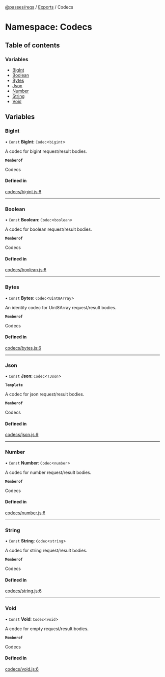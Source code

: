 [@passes/reqs](../README.md) / [Exports](../modules.md) / Codecs

# Namespace: Codecs

## Table of contents

### Variables

- [BigInt](Codecs.md#bigint)
- [Boolean](Codecs.md#boolean)
- [Bytes](Codecs.md#bytes)
- [Json](Codecs.md#json)
- [Number](Codecs.md#number)
- [String](Codecs.md#string)
- [Void](Codecs.md#void)

## Variables

### BigInt

• `Const` **BigInt**: `Codec`\<`bigint`\>

A codec for bigint request/result bodies.

**`Memberof`**

Codecs

#### Defined in

[codecs/bigint.js:8](https://github.com/passes-org/passes/blob/949042d/packages/reqs/src/codecs/bigint.js#L8)

___

### Boolean

• `Const` **Boolean**: `Codec`\<`boolean`\>

A codec for boolean request/result bodies.

**`Memberof`**

Codecs

#### Defined in

[codecs/boolean.js:6](https://github.com/passes-org/passes/blob/949042d/packages/reqs/src/codecs/boolean.js#L6)

___

### Bytes

• `Const` **Bytes**: `Codec`\<`Uint8Array`\>

An identity codec for Uint8Array request/result bodies.

**`Memberof`**

Codecs

#### Defined in

[codecs/bytes.js:6](https://github.com/passes-org/passes/blob/949042d/packages/reqs/src/codecs/bytes.js#L6)

___

### Json

• `Const` **Json**: `Codec`\<`TJson`\>

**`Template`**

A codec for json request/result bodies.

**`Memberof`**

Codecs

#### Defined in

[codecs/json.js:9](https://github.com/passes-org/passes/blob/949042d/packages/reqs/src/codecs/json.js#L9)

___

### Number

• `Const` **Number**: `Codec`\<`number`\>

A codec for number request/result bodies.

**`Memberof`**

Codecs

#### Defined in

[codecs/number.js:6](https://github.com/passes-org/passes/blob/949042d/packages/reqs/src/codecs/number.js#L6)

___

### String

• `Const` **String**: `Codec`\<`string`\>

A codec for string request/result bodies.

**`Memberof`**

Codecs

#### Defined in

[codecs/string.js:6](https://github.com/passes-org/passes/blob/949042d/packages/reqs/src/codecs/string.js#L6)

___

### Void

• `Const` **Void**: `Codec`\<`void`\>

A codec for empty request/result bodies.

**`Memberof`**

Codecs

#### Defined in

[codecs/void.js:6](https://github.com/passes-org/passes/blob/949042d/packages/reqs/src/codecs/void.js#L6)
